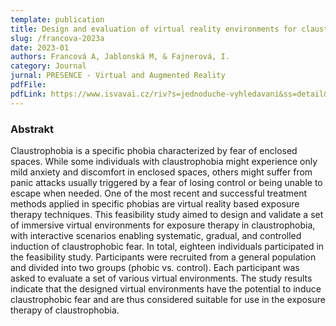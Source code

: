```yaml
---
template: publication
title: Design and evaluation of virtual reality environments for claustrophobia
slug: /francova-2023a
date: 2023-01
authors: Francová A, Jablonská M, & Fajnerová, I.
category: Journal
jurnal: PRESENCE - Virtual and Augmented Reality
pdfFile: 
pdfLink: https://www.isvavai.cz/riv?s=jednoduche-vyhledavani&ss=detail&n=0&h=RIV%2F00023752%3A_____%2F23%3A43921160%21RIV24-TA0-00023752
---
```


### Abstrakt

Claustrophobia is a specific phobia characterized by fear of enclosed spaces. While some individuals with claustrophobia might experience only mild anxiety and discomfort in enclosed spaces, others might suffer from panic attacks usually triggered by a fear of losing control or being unable to escape when needed. One of the most recent and successful treatment methods applied in specific phobias are virtual reality based exposure therapy techniques. This feasibility study aimed to design and validate a set of immersive virtual environments for exposure therapy in claustrophobia, with interactive scenarios enabling systematic, gradual, and controlled induction of claustrophobic fear. In total, eighteen individuals participated in the feasibility study. Participants were recruited from a general population and divided into two groups (phobic vs. control). Each participant was asked to evaluate a set of various virtual environments. The study results indicate that the designed virtual environments have the potential to induce claustrophobic fear and are thus considered suitable for use in the exposure therapy of claustrophobia.